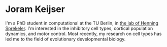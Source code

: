 # Joram Keijser

I'm a PhD student in computational at the TU Berlin, in [the lab of Henning Sprekeler](https://www.sprekelerlab.org/). I'm interested in the inhibitory cell types,  cortical population dynamics, and motor control. Most recently, my research on cell types has led me to the field of evolutionary developmental biology. 
